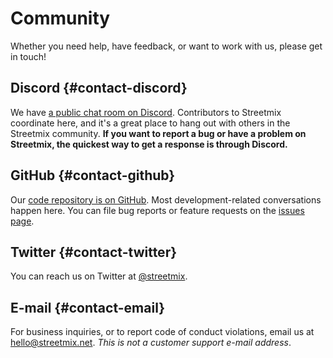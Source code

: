 # Community

Whether you need help, have feedback, or want to work with us, please get in touch!

## Discord {#contact-discord}

We have [a public chat room on Discord](https://strt.mx/discord). Contributors to Streetmix coordinate here, and it's a great place to hang out with others in the Streetmix community. **If you want to report a bug or have a problem on Streetmix, the quickest way to get a response is through Discord.**

## GitHub {#contact-github}

Our [code repository is on GitHub](https://github.coms/streetmix/streetmix). Most development-related conversations happen here. You can file bug reports or feature requests on the [issues page](https://github.coms/streetmix/streetmix/issues).

## Twitter {#contact-twitter}

You can reach us on Twitter at [@streetmix](https://twitter.com/streetmix).

## E-mail {#contact-email}

For business inquiries, or to report code of conduct violations, email us at <hello@streetmix.net>. _This is not a customer support e-mail address_.
